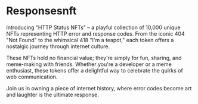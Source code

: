 # Responsesnft
Introducing "HTTP Status NFTs" – a playful collection of 10,000 unique NFTs representing HTTP error and response codes. From the iconic 404 "Not Found" to the whimsical 418 "I'm a teapot," each token offers a nostalgic journey through internet culture.

These NFTs hold no financial value; they're simply for fun, sharing, and meme-making with friends. Whether you're a developer or a meme enthusiast, these tokens offer a delightful way to celebrate the quirks of web communication.

Join us in owning a piece of internet history, where error codes become art and laughter is the ultimate response.
